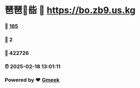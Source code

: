 # 琶琶🔭啙 :link: https://bo.zb9.us.kg 
### :page_facing_up: [165](https://bo.zb9.us.kg/tag.html) 
### :speech_balloon: 2 
### :hibiscus: 422726 
### :alarm_clock: 2025-02-18 13:01:11 
### Powered by :heart: [Gmeek](https://github.com/Meekdai/Gmeek)
